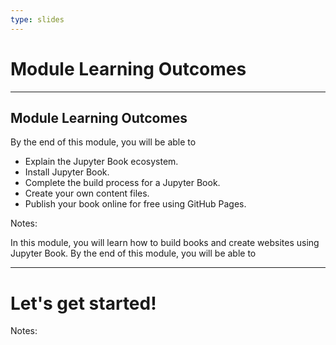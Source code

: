 ```yaml
---
type: slides
---
```


# Module Learning Outcomes

---

## Module Learning Outcomes

By the end of this module, you will be able to

- Explain the Jupyter Book ecosystem.
- Install Jupyter Book.
- Complete the build process for a Jupyter Book.
- Create your own content files.
- Publish your book online for free using GitHub Pages.

Notes:

In this module, you will learn how to build books and create websites using Jupyter Book.
By the end of this module, you will be able to

---

# Let's get started!

Notes:

<br>
